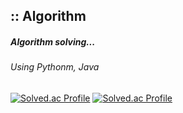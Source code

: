 ## :: Algorithm

##### Algorithm solving...
###### Using Pythonm, Java

[![Solved.ac Profile](http://mazassumnida.wtf/api/v2/generate_badge?boj=zx07050)](https://solved.ac/zx07050/)
[![Solved.ac Profile](http://mazassumnida.wtf/api/v2/generate_badge?boj=jh07050)](https://solved.ac/jh07050/)
